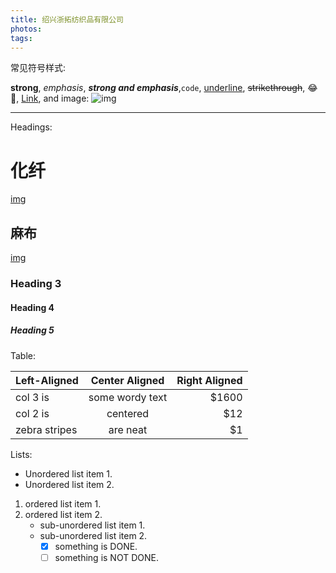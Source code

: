 ```yaml
---
title: 绍兴浙拓纺织品有限公司
photos: 
tags:
---
```


常见符号样式:

**strong**, *emphasis*, ***strong and emphasis***,`code`, <u>underline</u>, ~~strikethrough~~, :joy:🤣, [Link](https://example.com), and image:
![img](https://i.loli.net/2020/08/15/hYnH3Q2VbsTGczE.jpg)

---

Headings:

# 化纤
[img](https://i.loli.net/2020/08/15/NmShFMETZt4wvQC.jpg)

## 麻布
[img](https://i.loli.net/2020/08/15/hYnH3Q2VbsTGczE.jpg)

### Heading 3

#### Heading 4

##### Heading 5



Table:

| Left-Aligned  | Center Aligned  | Right Aligned |
| :------------ | :-------------: | ------------: |
| col 3 is      | some wordy text |         $1600 |
| col 2 is      |    centered     |           $12 |
| zebra stripes |    are neat     |            $1 |

Lists:

* Unordered list item 1.
* Unordered list item 2.

1. ordered list item 1.
2. ordered list item 2.
   + sub-unordered list item 1.
   + sub-unordered list item 2.
     + [x] something is DONE.
     + [ ] something is NOT DONE.